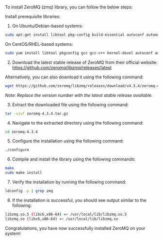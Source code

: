 To install ZeroMQ (zmq) library, you can follow the below steps:

Install prerequisite libraries:

1. On Ubuntu/Debian-based systems:

```bash
sudo apt-get install libtool pkg-config build-essential autoconf automake
```
On CentOS/RHEL-based systems:

```bash
sudo yum install libtool pkgconfig gcc gcc-c++ kernel-devel autoconf automake
```
2. Download the latest stable release of ZeroMQ from their official website: https://github.com/zeromq/libzmq/releases/latest

Alternatively, you can also download it using the following command:

```bash
wget https://github.com/zeromq/libzmq/releases/download/v4.3.4/zeromq-4.3.4.tar.gz
```

*Note: Replace the version number with the latest stable release available.*

3. Extract the downloaded file using the following command:

```bash
tar -xzvf zeromq-4.3.4.tar.gz
```
4. Navigate to the extracted directory using the following command:

```bash
cd zeromq-4.3.4
```
5. Configure the installation using the following command:

```bash
./configure
```

6. Compile and install the library using the following commands:

```bash
make
sudo make install
```

7. Verify the installation by running the following command:

```bash
ldconfig -p | grep zmq
```

8. If the installation is successful, you should see output similar to the following:

```bash
libzmq.so.5 (libc6,x86-64) => /usr/local/lib/libzmq.so.5
libzmq.so (libc6,x86-64) => /usr/local/lib/libzmq.so
```

Congratulations, you have now successfully installed ZeroMQ on your system!